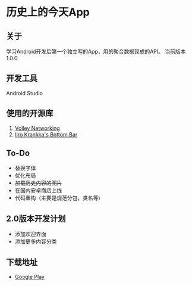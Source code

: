 # 历史上的今天App

## 关于
学习Android开发后第一个独立写的App，用的聚合数据现成的API。
当前版本1.0.0

## 开发工具
Android Studio

## 使用的开源库
1. [Volley Networking](http://commondatastorage.googleapis.com/io-2013/presentations/110%20-%20Volley-%20Easy,%20Fast%20Networking%20for%20Android.pdf)
2. [Iiro Krankka's Bottom Bar](https://github.com/roughike/BottomBar)

## To-Do

+ 替换字体
+ 优化布局
+ ~~加载历史内容的图片~~
+ 在国内安卓商店上线
+ 代码重构（主要是规范分包，类名等)

## 2.0版本开发计划

+ 添加欢迎界面
+ 添加更多内容分类

## 下载地址

+ [Google Play](https://play.google.com/store/apps/details?id=com.u0509421.todayinhistory)
